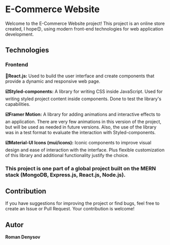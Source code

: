 # E-Commerce Website

Welcome to the E-Commerce Website project! This project is an online store created, I hope:blush:, using modern front-end technologies for web application development.

## Technologies

### Frontend

**🚀React.js:** Used to build the user interface and create components that provide a dynamic and responsive web page.

**☑️Styled-components:** A library for writing CSS inside JavaScript. Used for writing styled project content inside components. Done to test the library's capabilities.

**☑️Framer Motion:** A library for adding animations and interactive effects to an application. There are very few animations in this version of the project, but will be used as needed in future versions. Also, the use of the library was in a test format to evaluate the interaction with Styled-components.

**☑️Material-UI Icons (mui/icons):** Iconic components to improve visual design and ease of interaction with the interface. Plus flexible customization of this library and additional functionality justify the choice.

### This project is one part of a global project built on the MERN stack (MongoDB, Express.js, React.js, Node.js).

## Contribution

If you have suggestions for improving the project or find bugs, feel free to create an Issue or Pull Request. Your contribution is welcome!

## Autor
**Roman Denysov**


